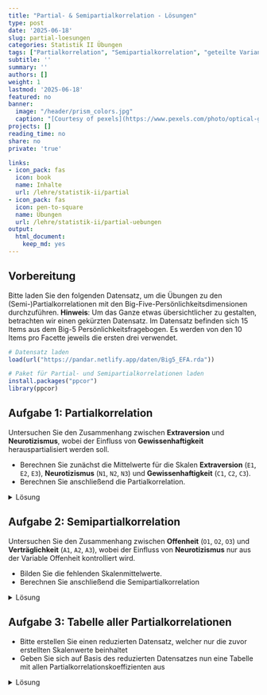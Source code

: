 ```yaml
---
title: "Partial- & Semipartialkorrelation - Lösungen" 
type: post
date: '2025-06-18'
slug: partial-loesungen
categories: Statistik II Übungen
tags: ["Partialkorrelation", "Semipartialkorrelation", "geteilte Varianz", "Zusammenhangsanalyse"] 
subtitle: ''
summary: ''
authors: []
weight: 1
lastmod: '2025-06-18'
featured: no
banner:
  image: "/header/prism_colors.jpg"
  caption: "[Courtesy of pexels](https://www.pexels.com/photo/optical-glass-triangular-prism-3845162/)"
projects: []
reading_time: no
share: no
private: 'true'

links:
- icon_pack: fas
  icon: book
  name: Inhalte
  url: /lehre/statistik-ii/partial
- icon_pack: fas
  icon: pen-to-square
  name: Übungen
  url: /lehre/statistik-ii/partial-uebungen
output:
  html_document:
    keep_md: yes
---
```



## Vorbereitung

Bitte laden Sie den folgenden Datensatz, um die Übungen zu den (Semi-)Partialkorrelationen mit den Big-Five-Persönlichkeitsdimensionen durchzuführen. **Hinweis**: Um das Ganze etwas übersichtlicher zu gestalten, betrachten wir einen gekürzten Datensatz. Im Datensatz befinden sich 15 Items aus dem Big-5 Persönlichkeitsfragebogen. Es werden von den 10 Items pro Facette jeweils die ersten drei verwendet.


``` r
# Datensatz laden
load(url("https://pandar.netlify.app/daten/Big5_EFA.rda"))

# Paket für Partial- und Semipartialkorrelationen laden
install.packages("ppcor")
library(ppcor)
```

## Aufgabe 1: Partialkorrelation

Untersuchen Sie den Zusammenhang zwischen **Extraversion** und **Neurotizismus**, wobei der Einfluss von **Gewissenhaftigkeit** herauspartialisiert werden soll.

- Berechnen Sie zunächst die Mittelwerte für die Skalen **Extraversion** (`E1`, `E2`, `E3`), **Neurotizismus** (`N1`, `N2`, `N3`) und **Gewissenhaftigkeit** (`C1`, `C2`, `C3`).
- Berechnen Sie anschließend die Partialkorrelation.

<details>
<summary>Lösung</summary>


``` r
# Mittelwertskalen bilden
Big5$extraversion <- rowMeans(Big5[, c("E1", "E2", "E3")])
Big5$neurotizismus <- rowMeans(Big5[, c("N1", "N2", "N3")])
Big5$gewissenhaft <- rowMeans(Big5[, c("C1", "C2", "C3")])

# Partialkorrelation: Extraversion und Neurotizismus, kontrolliert für Gewissenhaftigkeit
pcor.test(x = Big5$extraversion,    # Das Outcome
          y = Big5$neurotizismus,   # Die Prädiktorvariable
          z = Big5$gewissenhaft)    # wird aus X und Y auspartialisiert
```
</details>

## Aufgabe 2: Semipartialkorrelation

Untersuchen Sie den Zusammenhang zwischen **Offenheit** (`O1`, `O2`, `O3`) und **Verträglichkeit** (`A1`, `A2`, `A3`), wobei der Einfluss von **Neurotizismus** nur aus der Variable Offenheit kontrolliert wird.

- Bilden Sie die fehlenden Skalenmittelwerte.
- Berechnen Sie anschließend die Semipartialkorrelation

<details>
<summary>Lösung</summary>


``` r
# Skalenmittelwerte bilden
Big5$offenheit <- rowMeans(Big5[, c("O1", "O2", "O3")])
Big5$vertraeglichkeit <- rowMeans(Big5[, c("A1", "A2", "A3")])

# Semipartialkorrelation: Offenheit und Verträglichkeit, kontrolliert für Neurotizismus (nur aus Offenheit)
spcor.test(x = Big5$offenheit,        # Outcome
           y = Big5$vertraeglichkeit, # Prädiktor
           z = Big5$neurotizismus)    # wird aus Y, aber nicht X auspartialisiert
```
</details>

## Aufgabe 3: Tabelle aller Partialkorrelationen

- Bitte erstellen Sie einen reduzierten Datensatz, welcher nur die zuvor erstellten Skalenwerte beinhaltet
- Geben Sie sich auf Basis des reduzierten Datensatzes nun eine Tabelle mit allen Partialkorrelationskoeffizienten aus

<details>
<summary>Lösung</summary>

**Interpretation**: Aus jedem Partialkorrelationspaar in der Tabelle wurden alle übrigen Variablen herauspartialisiert. Beispiel: Die Korrelation zwischen *neurotizismus* und *extraversion*, wurde bereinigt um *offenheit*, *vertraeglichkeit* und *gewissenhaftigkeit*.


``` r
# Erstellen des reduzierten Datensatzes
Big5_Skalen <- Big5[, c("extraversion", "neurotizismus", "gewissenhaft", "offenheit", "vertraeglichkeit")]

# Tabelle der Partialkorrelationen
pcor_table <- pcor(dat)
pcor_table$estimate |> round(3) # Die Funktion gibt auch p-Werte etc. aus Wir extrahieren nur den Teil des Outputs, der die Partialkorrelationen enthält und runden diese Ergebnisse.
```

</details>

